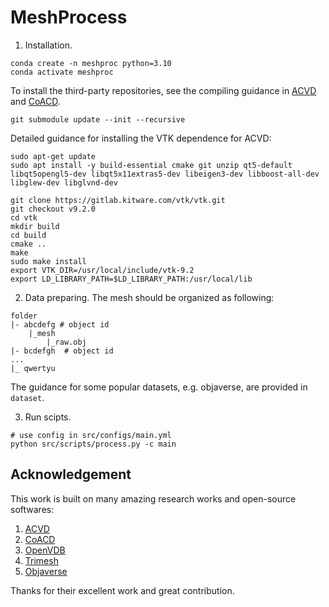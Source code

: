 # MeshProcess 

1. Installation.
```
conda create -n meshproc python=3.10    
conda activate meshproc
```

To install the third-party repositories, see the compiling guidance in [ACVD](https://github.com/valette/ACVD/tree/master?tab=readme-ov-file#simple-compilation-howto-under-linux) and [CoACD](https://github.com/SarahWeiii/CoACD?tab=readme-ov-file#3-compile). 
```
git submodule update --init --recursive 
```

Detailed guidance for installing the VTK dependence for ACVD:
```
sudo apt-get update
sudo apt install -y build-essential cmake git unzip qt5-default libqt5opengl5-dev libqt5x11extras5-dev libeigen3-dev libboost-all-dev libglew-dev libglvnd-dev

git clone https://gitlab.kitware.com/vtk/vtk.git
git checkout v9.2.0     
cd vtk
mkdir build
cd build
cmake ..
make
sudo make install
export VTK_DIR=/usr/local/include/vtk-9.2
export LD_LIBRARY_PATH=$LD_LIBRARY_PATH:/usr/local/lib
``` 

2. Data preparing. The mesh should be organized as following:
```
folder
|- abcdefg # object id
    |_mesh
        |_raw.obj
|- bcdefgh  # object id
...
|_ qwertyu
```
The guidance for some popular datasets, e.g. objaverse, are provided in `dataset`. 


3. Run scipts. 
```
# use config in src/configs/main.yml
python src/scripts/process.py -c main
```


## Acknowledgement

This work is built on many amazing research works and open-source softwares:
1. [ACVD](https://github.com/valette/ACVD)
2. [CoACD](https://github.com/SarahWeiii/CoACD)
3. [OpenVDB](https://www.openvdb.org/)
4. [Trimesh](https://github.com/mikedh/trimesh)
5. [Objaverse](https://objaverse.allenai.org/)

Thanks for their excellent work and great contribution.
